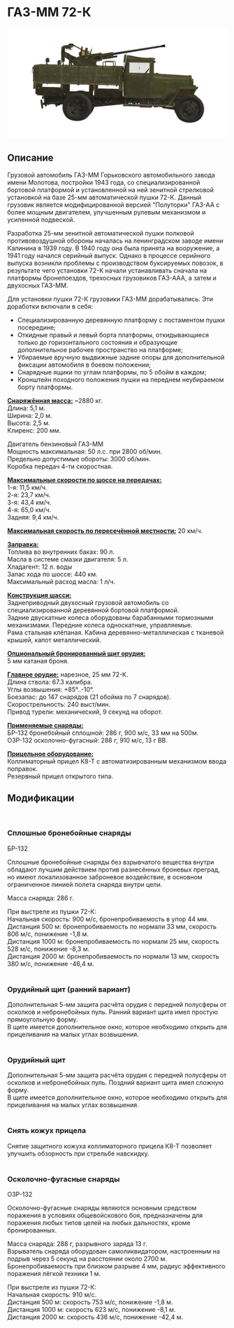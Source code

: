 # ГАЗ-ММ 72-К  
  
![_gaz-mm-72k](../images/_gaz-mm-72k.png)  
  
## Описание  
  
Грузовой автомобиль ГАЗ-ММ Горьковского автомобильного завода имени Молотова, постройки 1943 года, со специализированной бортовой платформой и установленной на ней зенитной стрелковой установкой на базе 25-мм автоматической пушки 72-К. Данный грузовик является модифицированной версией "Полуторки" ГАЗ-АА с более мощным двигателем, улучшенным рулевым механизмом и усиленной подвеской.  
  
Разработка 25-мм зенитной автоматической пушки полковой противовоздушной обороны началась на ленинградском заводе имени Калинина в 1939 году. В 1940 году она была принята на вооружение, а 1941 году начался серийный выпуск. Однако в процессе серийного выпуска возникли проблемы с производством буксируемых повозок, в результате чего установки 72-К начали устанавливать сначала на платформы бронепоездов, трехосных грузовиков ГАЗ-ААА, а затем и двухосных ГАЗ-ММ.  
  
Для установки пушки 72-К грузовики ГАЗ-ММ дорабатывались. Эти доработки включали в себя:  
- Специализированную деревянную платформу с постаментом пушки посередине;  
- Откидные правый и левый борта платформы, откидывающиеся только до горизонтального состояния и образующие дополнительное рабочее пространство на платформе;  
- Убираемые вручную выдвижные задние опоры для дополнительной фиксации автомобиля в боевом положении;  
- Снарядные ящики по углам платформы, по 5 обойм в каждом;  
- Кронштейн походного положения пушки на переднем неубираемом борту платформы.  
  
<b><u>Снаряжённая масса:</u></b> ~2880 кг.  
Длина: 5,1 м.  
Ширина: 2,0 м.  
Высота: 2,5 м.  
Клиренс: 200 мм.  
  
Двигатель бензиновый ГАЗ-ММ  
Мощность максимальная: 50 л.с. при 2800 об/мин.  
Предельно допустимые обороты: 3000 об/мин.  
Коробка передач 4-ти скоростная.  
  
<b><u>Максимальные скорости по шоссе на передачах:</u></b>  
1-я: 11,5 км/ч.  
2-я: 23,7 км/ч.  
3-я: 43,4 км/ч.  
4-я: 65,0 км/ч.  
Задняя: 9,4 км/ч.  
  
<b><u>Максимальная скорость по пересечённой местности:</u></b> 20 км/ч.  
  
<b><u>Заправка:</u></b>  
Топлива во внутренних баках: 90 л.  
Масла в системе смазки двигателя: 5 л.  
Хладагент: 12 л. воды  
Запас хода по шоссе: 440 км.  
Максимальный расход масла: 1 л/ч.  
  
<b><u>Конструкция шасси:</u></b>  
Заднеприводный двухосный грузовой автомобиль со специализированной деревянной бортовой платформой.  
Задние двускатные колеса оборудованы барабанными тормозными механизмами. Передние колеса односкатные, управляемые.  
Рама стальная клёпаная. Кабина деревянно-металлическая с тканевой крышей, капот металлический.  
  
<b><u>Опциональный бронированный щит орудия:</u></b>  
5 мм катаная броня.  
  
<b><u>Главное орудие:</u></b> нарезное, 25 мм 72-К.  
Длина ствола: 67.3 калибра.  
Углы возвышения: +85°..-10°.  
Боезапас: до 147 снарядов (21 обойма по 7 снарядов).  
Скорострельность: 240 выст/мин.  
Привод турели: механический, 9 секунд на оборот.  
  
<b><u>Применяемые снаряды: </u></b>  
БР-132 бронебойный сплошной: 286 г, 900 м/с, 33 мм на 500м.  
ОЗР-132 осколочно-фугасный: 288 г, 910 м/с, 13 г ВВ.  
  
<b><u>Прицельное оборудование:</u></b>  
Коллиматорный прицел К8-Т с автоматизированным механизмом ввода поправок.  
Резервный прицел открытого типа.  
  
  
## Модификации  
  ﻿
  
### Сплошные бронебойные снаряды  
  
БР-132  
  
Сплошные бронебойные снаряды без взрывчатого вещества внутри обладают лучшим действием против разнесённых броневых преград, но имеют локализованное заброневое воздействие, в основном ограниченное линией полета снаряда внутри цели.  
  
Масса снаряда: 286 г.  
  
При выстреле из пушки 72-К:  
Начальная скорость: 900 м/с, бронепробиваемость в упор 44 мм.  
Дистанция 500 м: бронепробиваемость по нормали 33 мм, скорость 806 м/с, понижение -1,8 м.  
Дистанция 1000 м: бронепробиваемость по нормали 25 мм, скорость 528 м/с, понижение -8,3 м.  
Дистанция 2000 м: бронепробиваемость по нормали 13 мм, скорость 380 м/с, понижение -46,4 м.  
  ﻿
  
### Орудийный щит (ранний вариант)  
  
Дополнительная 5-мм защита расчёта орудия с передней полусферы от осколков и небронебойных пуль. Ранний вариант щита имел простую прямоугольную форму.  
В щите имеется дополнительное окно, которое необходимо открыть для прицеливания на малых углах возвышения.  
  ﻿
  
### Орудийный щит  
  
Дополнительная 5-мм защита расчёта орудия с передней полусферы от осколков и небронебойных пуль. Поздний вариант щита имел сложную форму.  
В щите имеется дополнительное окно, которое необходимо открыть для прицеливания на малых углах возвышения.  
  ﻿
  
### Снять кожух прицела  
  
Снятие защитного кожуха коллиматорного прицела К8-Т позволяет улучшить обзорность при стрельбе навскидку.  
  ﻿
  
### Осколочно-фугасные снаряды  
  
ОЗР-132  
  
Осколочно-фугасные снаряды являются основным средством поражения в условиях общевойскового боя, предназначены для поражения любых типов целей на любых дальностях, кроме бронированных.  
  
Масса снаряда: 288 г, разрывного заряда 13 г.  
Взрыватель снаряда оборудован самоликвидатором, настроенным на подрыв через 5 секунд на расстоянии около 2700 м.  
Бронепробиваемость при близком разрыве 4 мм, радиус эффективного поражения лёгкой техники 1 м.  
  
При выстреле из пушки 72-К:  
Начальная скорость: 910 м/с.  
Дистанция 500 м: скорость 753 м/с, понижение -1,8 м.  
Дистанция 1000 м: скорость 623 м/с, понижение -8,1 м.  
Дистанция 2000 м: скорость 436 м/с, понижение -42,4 м.  
